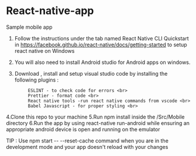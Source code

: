 # React-native-app
Sample mobile app

1. Follow the instructions under the tab named React Native CLI Quickstart in https://facebook.github.io/react-native/docs/getting-started to setup react native on Windows 
2. You will also need to install Android studio for Android apps on windows.
3. Download , install and setup visual studio code by installing the following plugins :<br>

			ESLINT - to check code for errors <br>
			Prettier - format code <br>
			React native tools -run react native commands from vscode <br>
			Babel Javascript - for proper styling <br>

4.Clone this repo to your machine
5.Run npm install inside the /Src/Mobile directory
6.Run the app by using react-native run-android while ensuring an appropriate android device is open and running on the emulator

TIP : Use npm start -- --reset-cache command when you are in the development mode and your app doesn't reload with your changes
